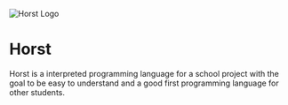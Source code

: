 ![Horst Logo](https://raw.githubusercontent.com/NinoDS/Horst/main/horst-logo-banner.png)
# Horst
Horst is a interpreted programming language for a school project with the goal to be easy to understand and a good first programming language for other students.
